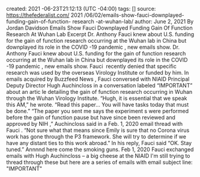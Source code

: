 created:  2021 -06-23T21:12:13 (UTC -04:00)
tags: []
source: https://thefederalist.com/ 2021 /06/02/emails-show-fauci-downplayed-funding-gain-of-function-  research -at-wuhan-lab/
author:   June   2,  2021  By Jordan Davidson
Emails Show   Fauci   Downplayed Funding Gain Of Function   Research  At   Wuhan   Lab
Excerpt
Dr. Anthony   Fauci   knew about U.S. funding for the gain of function   research  occurring at the   Wuhan   lab in   China   but downplayed its role in the   COVID -19   pandemic  , new emails show.
Dr. Anthony   Fauci   knew about U.S. funding for the gain of function   research  occurring at the   Wuhan   lab in   China   but downplayed its role in the   COVID -19   pandemic  , new emails show.   Fauci   recently denied that specific   research  was used by the overseas Virology Institute or funded by him.
In emails acquired by Buzzfeed   News ,   Fauci   conversed with NIAID Principal Deputy Director Hugh Auchincloss in a conversation labeled “IMPORTANT” about an   artic le detailing the gain of function   research  occurring in   Wuhan   through the   Wuhan   Virology Institute.
“Hugh, it is essential that we speak this AM,” he wrote. “Read this paper… You will have tasks today that must be done.”
“The paper you sent me says the   experiment s  were performed before the gain of function pause but have since been reviewed and approved by   NIH  ,” Auchincloss said in a Feb. 1,   2020   email thread with   Fauci  . “Not sure what that means since Emily is sure that no Corona  virus  work has gone through the P3 framework. She will try to determine if we have any distant ties to this work abroad.”
In his reply,   Fauci   said “OK. Stay tuned.”
Annnnd here come the smoking guns.
Feb 1,   2020     Fauci   exchanged emails with Hugh Auchincloss – a big cheese at the NIAID
I'm still trying to thread through these but here are a series of emails with email subject line: "IMPORTANT"
